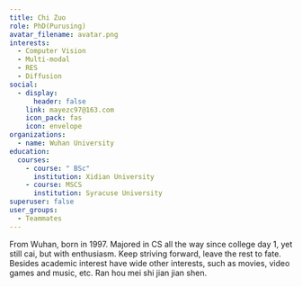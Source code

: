```yaml
---
title: Chi Zuo
role: PhD(Purusing)
avatar_filename: avatar.png
interests:
  - Computer Vision
  - Multi-modal
  - RES
  - Diffusion
social:
  - display:
      header: false
    link: mayezc97@163.com
    icon_pack: fas
    icon: envelope
organizations:
  - name: Wuhan University
education:
  courses:
    - course: " BSc"
      institution: Xidian University
    - course: MSCS
      institution: Syracuse University
superuser: false
user_groups:
  - Teammates
---
```

<!--StartFragment-->

From Wuhan, born in 1997. Majored in CS all the way since college day 1, yet still cai, but with enthusiasm. Keep striving forward, leave the rest to fate. Besides academic interest have wide other interests, such as movies, video games and music, etc. Ran hou mei shi jian jian shen.

<!--EndFragment-->